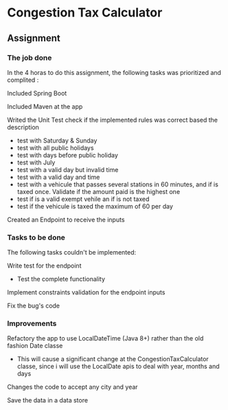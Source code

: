 # Congestion Tax Calculator

## Assignment

### The job done 

In the 4 horas to do this assignment, the following tasks was prioritized and complited :

Included Spring Boot

Included Maven at the app

Writed the Unit Test check if the implemented rules was correct based the description
    
- test with Saturday & Sunday
- test with all public holidays
- test with days before public holiday
- test with July
- test with a valid day but invalid time
- test with a valid day and time
- test with a vehicule that passes several stations in 60 minutes,
and if is taxed once. Validate if the amount paid is the highest one
- test if is a valid exempt vehile an if is not taxed
- test if the vehicule is taxed the maximum of 60 per day

Created an Endpoint to receive the inputs

### Tasks to be done

The following tasks couldn't be implemented:

Write test for the endpoint
- Test the complete functionality

Implement constraints validation for the endpoint inputs

Fix the bug's code

### Improvements

Refactory the app to use LocalDateTime (Java 8+) rather than the old fashion Date classe
- This will cause a significant change at the  CongestionTaxCalculator classe, 
      since i will use the LocalDate apis to deal with year, months and days

Changes the code to accept any city and year

Save the data in a data store


